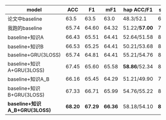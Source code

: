 |model|ACC|F1|mF1|hap ACC/F1|sad  ACC/F1|neu  ACC/F1|ang  ACC/F1|exc  ACC/F1|fru  ACC/F1|
|----|----|----|----|----|----|----|----|----|----|
|论文中baseline|63.5|63.5|63.0|48.3/52.1|68.3/73.3|61.6/58.4|57.5/61.9|68.1/69.7|**67.1**/62.3|
|我跑的baseline|65.74|64.60|64.32|51.22/**57.00**|78.76/75.11|58.17/61.13|63.43/61.36|**77.76**/69.69|62.07/61.68|
|baseline+知识A|66.43|65.51|64.41|52.64/51.58|80.55/75/58|59.91/63.20|64.27/61.41|73.67/68.99|64.39/65.72|
|baseline+知识B|66.53|65.25|64.41|50.21/53.68|81.32/75.16|60.31/63.17|62.26/61.61|76.02/68.20|63.93/64.67|
|baseline+GRU(3LOSS)|65.74|64.81|64.41|55.21/54.76|80.28/76.31|58.73/**76.31**|70.06/62.67|72.24/69.18|60.38/64.08|
|baseline+知识A+GRU(3LOSS)|67.45|65.60|65.58|**58.86**/52.34|80.75/77.38|60.74/63.75|70.40/**63.19**|72.66/70.22|63.49/66.60|
|baseline+知识A_B|66.16|65.45|64.29|51.21/49.90|77.89/74.91|**63.47**/63.01|63.58/62.88|73.22/68.90|62.58/66.14|
|baseline+知识B+GRU(3LOSS)|67.33|66.71|65.99|54.76/55.22|80.40/77.53|63.24/63.90|69.36/63.70|72.92/69.52|62.49/66.06|
|**baseline+知识A_B+GRU(3LOSS)**|**68.20**|**67.29**|**66.36**|58.18/54.10|**81.91**/**78.99**|62.02/64.72|**70.64**/63.17|73.58/**70.62**|64.09/**66.58**|

